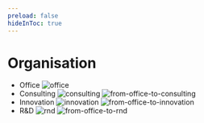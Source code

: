 ```yaml
---
preload: false
hideInToc: true
---
```


# Organisation

<v-clicks>

- Office ![office](/secretary.png)
- Consulting ![consulting](/consultation.png) ![from-office-to-consulting](/right-arrow.png)
- Innovation ![innovation](/research.png) ![from-office-to-innovation](/right-arrow.png)
- R&D ![rnd](/rocket.png) ![from-office-to-rnd](/right-arrow.png)

</v-clicks>
